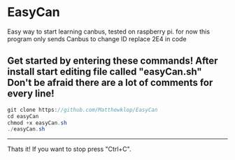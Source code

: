 # EasyCan
Easy way to start learning canbus, tested on raspberry pi.
for now this program only sends Canbus
to change ID replace 2E4 in code

Get started by entering these commands!
After install start editing file called "easyCan.sh"
Don't be afraid there are a lot of comments for every line!
--------------------------------------
  ```java
git clone https://github.com/Matthewklop/EasyCan
cd easyCan
chmod +x easyCan.sh
./easyCan.sh
```
--------------------------------------
Thats it! If you want to stop press "Ctrl+C".
